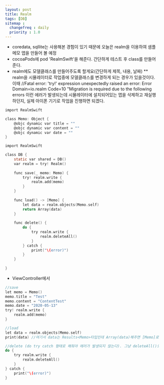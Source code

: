 ```yaml
---
layout: post
title: Realm
tags: [DB]
sitemap :
  changefreq : daily
  priority : 1.0
---
```


- coredata, sqllite는 사용해본 경험이 있기 때문에 오늘은 realm을 이용하여 샘플 메모 앱을 만들어 볼 예정
- cocoaPods에 pod 'RealmSwift'을 해준다. 간단하게 테스트 후 class를 만들어준다.
- realm에도 모델클래스를 만들어주도록 할게요(간단하게 제목, 내용, 날짜)
** realm을 시뮬레이터로 작업중에 모델클래스를 변경하게 되는 경우가 있을것이다. 이때
//Fatal error: 'try!' expression unexpectedly raised an error: Error Domain=io.realm Code=10 "Migration is required due to the following errors
이런 에러가 발생되는데 시뮬레이터에 설치되어있는 앱을 삭제하고 재실행 하던지, 실제 아이폰 기기로 작업을 진행하면 되겠다.

```c
import RealmSwift

class Memo: Object {
    @objc dynamic var title = ""
    @objc dynamic var content = ""
    @objc dynamic var date = ""
}
```

```c
import RealmSwift

class DB {
    static var shared = DB()
    var realm = try! Realm()
    
    func save(_ memo: Memo) {
        try! realm.write {
            realm.add(memo)
        }
    }
    
    func load() -> [Memo] {
        let data = realm.objects(Memo.self)
        return Array(data)
    }
    
    func delete() {
        do {
            try realm.write {
                realm.deleteAll()
            }
        } catch {
            print("\(error)")
        }
    }
    
}
```

- ViewController에서
```c
//save
let memo = Memo()
memo.title = "Test"
memo.content = "ContentTest"
memo.date = "2020-05-13"
try! realm.write {
    realm.add(memo)
}

//load
let data = realm.objects(Memo.self)
print(data) //여기서 data는 Results<Memo>타입인데 Array(data)해주면 [Memo]로 변경된다.

//delete (do try catch 형태로 해줘야 에러가 발생되지 않는다). 그냥 deleteAll()으로 하면 안됨
do {
    try realm.write {
        realm.deleteAll()
    }
} catch {
    print("\(error)")
}
```





